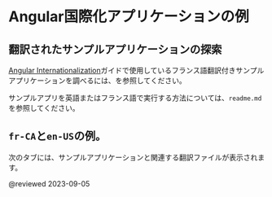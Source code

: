 # Angular国際化アプリケーションの例

## 翻訳されたサンプルアプリケーションの探索

<div class="alert is-helpful">

[Angular Internationalization][AioGuideI18nOverview]ガイドで使用しているフランス語翻訳付きサンプルアプリケーションを調べるには、<live-example name="i18n" title="live example"></live-example>を参照してください。

サンプルアプリを英語またはフランス語で実行する方法については、`readme.md`を参照してください。

</div>

## `fr-CA`と`en-US`の例。

次のタブには、サンプルアプリケーションと関連する翻訳ファイルが表示されます。

<code-tabs>
    <code-pane header="src/app/app.component.html" path="i18n/src/app/app.component.html"></code-pane>
    <code-pane header="src/app/app.component.ts" path="i18n/src/app/app.component.ts"></code-pane>
    <code-pane header="src/main.ts" path="i18n/doc-files/main.1.ts"></code-pane>
    <code-pane header="src/locale/messages.fr.xlf" path="i18n/doc-files/messages.fr.xlf.html"></code-pane>
</code-tabs>

<!-- links -->

[AioGuideI18nOverview]: guide/i18n-overview "Angular Internationalization | Angular"  

<!-- external links -->

<!-- end links -->

@reviewed 2023-09-05
